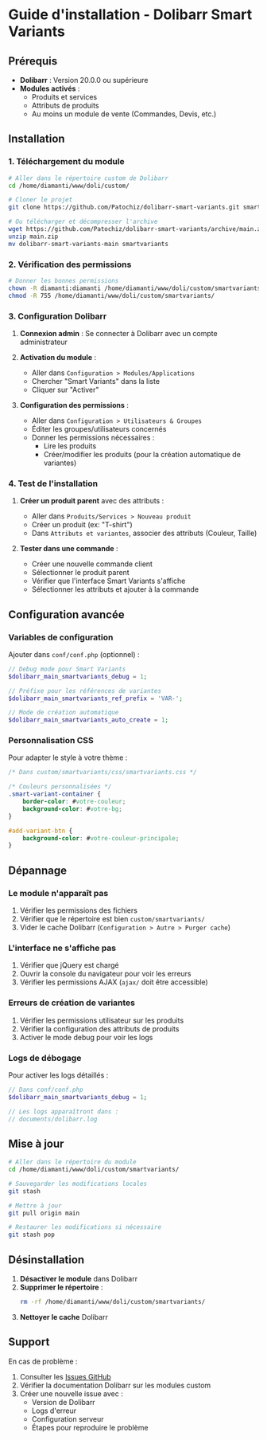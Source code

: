 # Guide d'installation - Dolibarr Smart Variants

## Prérequis

- **Dolibarr** : Version 20.0.0 ou supérieure
- **Modules activés** :
  - Produits et services
  - Attributs de produits
  - Au moins un module de vente (Commandes, Devis, etc.)

## Installation

### 1. Téléchargement du module

```bash
# Aller dans le répertoire custom de Dolibarr
cd /home/diamanti/www/doli/custom/

# Cloner le projet
git clone https://github.com/Patochiz/dolibarr-smart-variants.git smartvariants

# Ou télécharger et décompresser l'archive
wget https://github.com/Patochiz/dolibarr-smart-variants/archive/main.zip
unzip main.zip
mv dolibarr-smart-variants-main smartvariants
```

### 2. Vérification des permissions

```bash
# Donner les bonnes permissions
chown -R diamanti:diamanti /home/diamanti/www/doli/custom/smartvariants/
chmod -R 755 /home/diamanti/www/doli/custom/smartvariants/
```

### 3. Configuration Dolibarr

1. **Connexion admin** : Se connecter à Dolibarr avec un compte administrateur

2. **Activation du module** :
   - Aller dans `Configuration > Modules/Applications`
   - Chercher "Smart Variants" dans la liste
   - Cliquer sur "Activer"

3. **Configuration des permissions** :
   - Aller dans `Configuration > Utilisateurs & Groupes`
   - Éditer les groupes/utilisateurs concernés
   - Donner les permissions nécessaires :
     - Lire les produits
     - Créer/modifier les produits (pour la création automatique de variantes)

### 4. Test de l'installation

1. **Créer un produit parent** avec des attributs :
   - Aller dans `Produits/Services > Nouveau produit`
   - Créer un produit (ex: "T-shirt")
   - Dans `Attributs et variantes`, associer des attributs (Couleur, Taille)

2. **Tester dans une commande** :
   - Créer une nouvelle commande client
   - Sélectionner le produit parent
   - Vérifier que l'interface Smart Variants s'affiche
   - Sélectionner les attributs et ajouter à la commande

## Configuration avancée

### Variables de configuration

Ajouter dans `conf/conf.php` (optionnel) :

```php
// Debug mode pour Smart Variants
$dolibarr_main_smartvariants_debug = 1;

// Préfixe pour les références de variantes
$dolibarr_main_smartvariants_ref_prefix = 'VAR-';

// Mode de création automatique
$dolibarr_main_smartvariants_auto_create = 1;
```

### Personnalisation CSS

Pour adapter le style à votre thème :

```css
/* Dans custom/smartvariants/css/smartvariants.css */

/* Couleurs personnalisées */
.smart-variant-container {
    border-color: #votre-couleur;
    background-color: #votre-bg;
}

#add-variant-btn {
    background-color: #votre-couleur-principale;
}
```

## Dépannage

### Le module n'apparaît pas

1. Vérifier les permissions des fichiers
2. Vérifier que le répertoire est bien `custom/smartvariants/`
3. Vider le cache Dolibarr (`Configuration > Autre > Purger cache`)

### L'interface ne s'affiche pas

1. Vérifier que jQuery est chargé
2. Ouvrir la console du navigateur pour voir les erreurs
3. Vérifier les permissions AJAX (`ajax/` doit être accessible)

### Erreurs de création de variantes

1. Vérifier les permissions utilisateur sur les produits
2. Vérifier la configuration des attributs de produits
3. Activer le mode debug pour voir les logs

### Logs de débogage

Pour activer les logs détaillés :

```php
// Dans conf/conf.php
$dolibarr_main_smartvariants_debug = 1;

// Les logs apparaîtront dans :
// documents/dolibarr.log
```

## Mise à jour

```bash
# Aller dans le répertoire du module
cd /home/diamanti/www/doli/custom/smartvariants/

# Sauvegarder les modifications locales
git stash

# Mettre à jour
git pull origin main

# Restaurer les modifications si nécessaire
git stash pop
```

## Désinstallation

1. **Désactiver le module** dans Dolibarr
2. **Supprimer le répertoire** :
   ```bash
   rm -rf /home/diamanti/www/doli/custom/smartvariants/
   ```
3. **Nettoyer le cache** Dolibarr

## Support

En cas de problème :

1. Consulter les [Issues GitHub](https://github.com/Patochiz/dolibarr-smart-variants/issues)
2. Vérifier la documentation Dolibarr sur les modules custom
3. Créer une nouvelle issue avec :
   - Version de Dolibarr
   - Logs d'erreur
   - Configuration serveur
   - Étapes pour reproduire le problème
